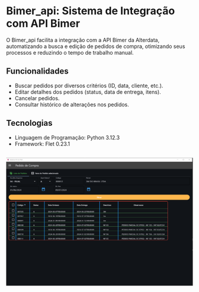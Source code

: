 # Bimer_api: Sistema de Integração com API Bimer

O Bimer_api facilita a integração com a API Bimer da Alterdata, automatizando a busca e edição de pedidos de compra, otimizando seus processos e reduzindo o tempo de trabalho manual.

## Funcionalidades

* Buscar pedidos por diversos critérios (ID, data, cliente, etc.).
* Editar detalhes dos pedidos (status, data de entrega, itens).
* Cancelar pedidos.
* Consultar histórico de alterações nos pedidos.

## Tecnologias

* Linguagem de Programação: Python 3.12.3
* Framework: Flet 0.23.1

## ![](https://github.com/CoutinhoElias/Bimer_api/blob/main/image.png)

